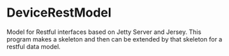 DeviceRestModel
===============

Model for Restful interfaces based on Jetty Server and Jersey.  This program makes a skeleton and then can be extended by that skeleton for a restful data model.

